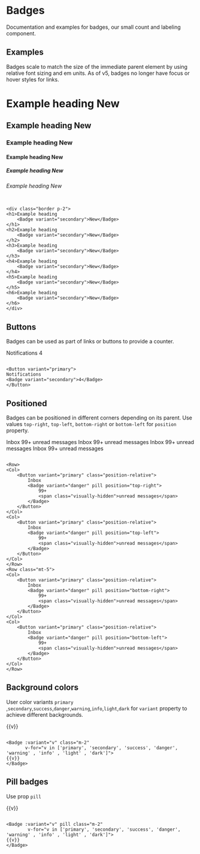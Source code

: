 # Badges

Documentation and examples for badges, our small count and labeling component.

## Examples

Badges scale to match the size of the immediate parent element by using relative font sizing and em units. As of v5,
badges no longer have focus or hover styles for links.

<div class="border p-2">
<h1>Example heading <WBadge variant="secondary">New</WBadge></h1>
<h2>Example heading <WBadge variant="secondary">New</WBadge></h2>
<h3>Example heading <WBadge variant="secondary">New</WBadge></h3>
<h4>Example heading <WBadge variant="secondary">New</WBadge></h4>
<h5>Example heading <WBadge variant="secondary">New</WBadge></h5>
<h6>Example heading <WBadge variant="secondary">New</WBadge></h6>
</div>

```vue

<div class="border p-2">
<h1>Example heading
    <Badge variant="secondary">New</Badge>
</h1>
<h2>Example heading
    <Badge variant="secondary">New</Badge>
</h2>
<h3>Example heading
    <Badge variant="secondary">New</Badge>
</h3>
<h4>Example heading
    <Badge variant="secondary">New</Badge>
</h4>
<h5>Example heading
    <Badge variant="secondary">New</Badge>
</h5>
<h6>Example heading
    <Badge variant="secondary">New</Badge>
</h6>
</div>
```

## Buttons

Badges can be used as part of links or buttons to provide a counter.

<WButton variant="primary">
  Notifications <WBadge variant="secondary">4</WBadge>
</WButton>

```vue

<Button variant="primary">
Notifications
<Badge variant="secondary">4</Badge>
</Button>
```

## Positioned

Badges can be positioned in different corners depending on its parent. Use values
`top-right`, `top-left`, `bottom-right` or `bottom-left` for `position` property.

<WRow>
<WCol>
<WButton variant="primary" class="position-relative">
  Inbox
  <WBadge variant="danger" pill position="top-right">
    99+
    <span class="visually-hidden">unread messages</span>
  </WBadge>
</WButton>
</WCol>
<WCol>
<WButton variant="primary" class="position-relative">
  Inbox
  <WBadge variant="danger" pill position="top-left">
    99+
    <span class="visually-hidden">unread messages</span>
  </WBadge>
</WButton>
</WCol>
</WRow>
<WRow class="mt-5">
<WCol>
<WButton variant="primary" class="position-relative">
  Inbox
  <WBadge variant="danger" pill position="bottom-right">
    99+
    <span class="visually-hidden">unread messages</span>
  </WBadge>
</WButton>
</WCol>
<WCol>
<WButton variant="primary" class="position-relative">
  Inbox
  <WBadge variant="danger" pill position="bottom-left">
    99+
    <span class="visually-hidden">unread messages</span>
  </WBadge>
</WButton>
</WCol>
</WRow>

```vue

<Row>
<Col>
    <Button variant="primary" class="position-relative">
        Inbox
        <Badge variant="danger" pill position="top-right">
            99+
            <span class="visually-hidden">unread messages</span>
        </Badge>
    </Button>
</Col>
<Col>
    <Button variant="primary" class="position-relative">
        Inbox
        <Badge variant="danger" pill position="top-left">
            99+
            <span class="visually-hidden">unread messages</span>
        </Badge>
    </Button>
</Col>
</Row>
<Row class="mt-5">
<Col>
    <Button variant="primary" class="position-relative">
        Inbox
        <Badge variant="danger" pill position="bottom-right">
            99+
            <span class="visually-hidden">unread messages</span>
        </Badge>
    </Button>
</Col>
<Col>
    <Button variant="primary" class="position-relative">
        Inbox
        <Badge variant="danger" pill position="bottom-left">
            99+
            <span class="visually-hidden">unread messages</span>
        </Badge>
    </Button>
</Col>
</Row>
```

## Background colors

User color variants  `primary` ,`secondary`,`success`,`danger`,`warning`,`info`,`light`,`dark` for `variant` property to
achieve different backgrounds.

<WBadge :variant="v" class="m-2" v-for="v in ['primary', 'secondary', 'success', 'danger', 'warning' , 'info' , 'light' , 'dark']">
{{v}}
</WBadge>

```vue

<Badge :variant="v" class="m-2"
       v-for="v in ['primary', 'secondary', 'success', 'danger', 'warning' , 'info' , 'light' , 'dark']">
{{v}}
</Badge>
```

## Pill badges

Use prop `pill`

<WBadge :variant="v" pill class="m-2" v-for="v in ['primary', 'secondary', 'success', 'danger', 'warning' , 'info' , 'light' , 'dark']">
{{v}}
</WBadge>

```vue

<Badge :variant="v" pill class="m-2"
        v-for="v in ['primary', 'secondary', 'success', 'danger', 'warning' , 'info' , 'light' , 'dark']">
{{v}}
</Badge>
```